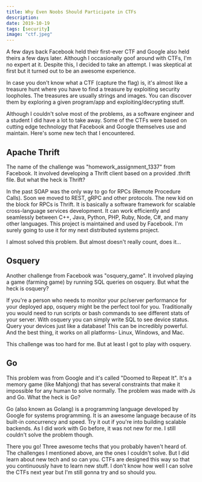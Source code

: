 ```yaml
---
title: Why Even Noobs Should Participate in CTFs
description: 
date: 2019-10-19
tags: [security]
image: "ctf.jpeg"
---
```


A few days back Facebook held their first-ever CTF and Google also held theirs a few days later. Although I occasionally goof around with CTFs, I'm no expert at it. Despite this, I decided to take an attempt. I was skeptical at first but it turned out to be an awesome experience.

In case you don't know what a CTF (capture the flag) is, it's almost like a treasure hunt where you have to find a treasure by exploiting security loopholes. The treasures are usually strings and images. You can discover them by exploring a given program/app and exploiting/decrypting stuff.

Although I couldn't solve most of the problems, as a software engineer and a student I did have a lot to take away. Some of the CTFs were based on cutting edge technology that Facebook and Google themselves use and maintain. Here's some new tech that I encountered.

## Apache Thrift

The name of the challenge was "homework_assignment_1337" from Facebook. It involved developing a Thrift client based on a provided .thrift file. But what the heck is Thrift?

In the past SOAP was the only way to go for RPCs (Remote Procedure Calls). Soon we moved to REST, gRPC and other protocols. The new kid on the block for RPCs is Thrift. It is basically a software framework for scalable cross-language services development.  It can work efficiently and seamlessly between C++, Java, Python, PHP, Ruby, Node, C#, and many other languages. This project is maintained and used by Facebook. I'm surely going to use it for my next distributed systems project.

I almost solved this problem. But almost doesn't really count, does it...

## Osquery

Another challenge from Facebook was "osquery_game". It involved playing a game (farming game) by running SQL queries on osquery. But what the heck is osquery?

If you're a person who needs to monitor your pc/server performance for your deployed app, osquery might be the perfect tool for you. Traditionally you would need to run scripts or bash commands to see different stats of your server. With osquery you can simply write SQL to see device status. Query your devices just like a database! This can be incredibly powerful. And the best thing, it works on all platforms- Linux, Windows, and Mac.

This challenge was too hard for me. But at least I got to play with osquery.

## Go

This problem was from Google and it's called "Doomed to Repeat It". It's a memory game (like Mahjong) that has several constraints that make it impossible for any human to solve normally. The problem was made with Js and Go. What the heck is Go?

Go (also known as Golang) is a programming language developed by Google for systems programming.  It is an awesome language because of its built-in concurrency and speed. Try it out if you're into building scalable backends. As I did work with Go before, it was not new for me. I still couldn't solve the problem though.

There you go! Three awesome techs that you probably haven't heard of. The challenges I mentioned above, are the ones I couldn't solve. But I did learn about new tech and so can you. CTFs are designed this way so that you continuously have to learn new stuff. I don't know how well I can solve the CTFs next year but I'm still gonna try and so should you.
